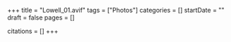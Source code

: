 +++
title = "Lowell_01.avif"
tags = ["Photos"]
categories = []
startDate = ""
draft = false
pages = []

citations = []
+++
